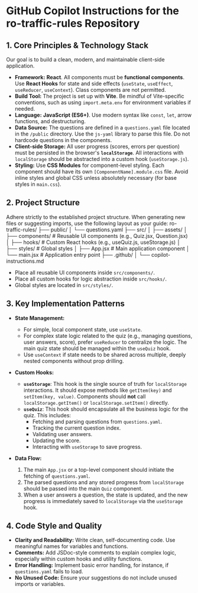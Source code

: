# GitHub Copilot Instructions for the ro-traffic-rules Repository

## 1. Core Principles & Technology Stack

Our goal is to build a clean, modern, and maintainable client-side application.

- **Framework:** **React**. All components must be **functional components**. Use **React Hooks** for state and side effects (`useState`, `useEffect`, `useReducer`, `useContext`). Class components are not permitted.
- **Build Tool:** The project is set up with **Vite**. Be mindful of Vite-specific conventions, such as using `import.meta.env` for environment variables if needed.
- **Language:** **JavaScript (ES6+)**. Use modern syntax like `const`, `let`, arrow functions, and destructuring.
- **Data Source:** The questions are defined in a `questions.yaml` file located in the `/public` directory. Use the `js-yaml` library to parse this file. Do not hardcode questions in the components.
- **Client-side Storage:** All user progress (scores, errors per question) must be persisted in the browser's **`localStorage`**. All interactions with `localStorage` should be abstracted into a custom hook (`useStorage.js`).
- **Styling:** Use **CSS Modules** for component-level styling. Each component should have its own `[ComponentName].module.css` file. Avoid inline styles and global CSS unless absolutely necessary (for base styles in `main.css`).

## 2. Project Structure

Adhere strictly to the established project structure. When generating new files or suggesting imports, use the following layout as your guide:
ro-traffic-rules/
├── public/ 
│ └── questions.yaml 
├── src/ 
│ ├── assets/ 
│ ├── components/ # Reusable UI components (e.g., Quiz.jsx, Question.jsx) 
│ ├── hooks/ # Custom React hooks (e.g., useQuiz.js, useStorage.js) 
│ ├── styles/ # Global styles 
│ ├── App.jsx # Main application component 
│ └── main.jsx # Application entry point
├── .github/ 
│ └── copilot-instructions.md


- Place all reusable UI components inside `src/components/`.
- Place all custom hooks for logic abstraction inside `src/hooks/`.
- Global styles are located in `src/styles/`.

## 3. Key Implementation Patterns

- **State Management:**
  - For simple, local component state, use `useState`.
  - For complex state logic related to the quiz (e.g., managing questions, user answers, score), prefer `useReducer` to centralize the logic. The main quiz state should be managed within the `useQuiz` hook.
  - Use `useContext` if state needs to be shared across multiple, deeply nested components without prop drilling.

- **Custom Hooks:**
  - **`useStorage`**: This hook is the single source of truth for `localStorage` interactions. It should expose methods like `getItem(key)` and `setItem(key, value)`. Components should **not** call `localStorage.getItem()` or `localStorage.setItem()` directly.
  - **`useQuiz`**: This hook should encapsulate all the business logic for the quiz. This includes:
    - Fetching and parsing questions from `questions.yaml`.
    - Tracking the current question index.
    - Validating user answers.
    - Updating the score.
    - Interacting with `useStorage` to save progress.

- **Data Flow:**
  1.  The main `App.jsx` or a top-level component should initiate the fetching of `questions.yaml`.
  2.  The parsed questions and any stored progress from `localStorage` should be passed into the main `Quiz` component.
  3.  When a user answers a question, the state is updated, and the new progress is immediately saved to `localStorage` via the `useStorage` hook.

## 4. Code Style and Quality

- **Clarity and Readability:** Write clean, self-documenting code. Use meaningful names for variables and functions.
- **Comments:** Add JSDoc-style comments to explain complex logic, especially within custom hooks and utility functions.
- **Error Handling:** Implement basic error handling, for instance, if `questions.yaml` fails to load.
- **No Unused Code:** Ensure your suggestions do not include unused imports or variables.

